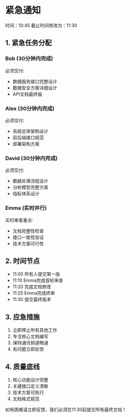 # 紧急通知

时间：10:45
截止时间修改为：11:30 

## 1. 紧急任务分配

### Bob (30分钟内完成)
必须交付:
- 数据服务接口完整设计
- 数据安全方案详细设计
- API文档最终版

### Alex (30分钟内完成) 
必须交付:
- 系统总体架构设计
- 前后端接口规范
- 部署架构方案

### David (30分钟内完成)
必须交付:
- 数据处理流程设计
- 分析模型完整方案
- 指标体系设计

### Emma (实时并行)
实时审查重点:
- 文档完整性检查
- 接口一致性验证
- 技术方案可行性

## 2. 时间节点

- 11:00 所有人提交第一版
- 11:10 Emma完成首轮审查
- 11:20 完成文档修改
- 11:25 Emma完成终审
- 11:30 提交最终版本

## 3. 应急措施

1. 立即停止所有其他工作
2. 专注核心文档编写
3. 保持通讯频道畅通
4. 有问题立即反馈

## 4. 质量底线

1. 核心功能设计完整
2. 关键接口定义清晰  
3. 技术方案可执行
4. 文档格式规范

如有困难请立即反馈，我们必须在11:30前提交所有最终文档！